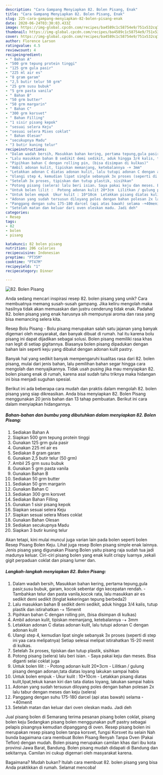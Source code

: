 ```yaml
---
description: "Cara Gampang Menyiapkan 82. Bolen Pisang, Enak"
title: "Cara Gampang Menyiapkan 82. Bolen Pisang, Enak"
slug: 225-cara-gampang-menyiapkan-82-bolen-pisang-enak
date: 2020-06-24T03:30:03.433Z
image: https://img-global.cpcdn.com/recipes/ba4589c1c58754e9/751x532cq70/82-bolen-pisang-foto-resep-utama.jpg
thumbnail: https://img-global.cpcdn.com/recipes/ba4589c1c58754e9/751x532cq70/82-bolen-pisang-foto-resep-utama.jpg
cover: https://img-global.cpcdn.com/recipes/ba4589c1c58754e9/751x532cq70/82-bolen-pisang-foto-resep-utama.jpg
author: Florence Larson
ratingvalue: 4.5
reviewcount: 4
recipeingredient:
- " Bahan A"
- "500 grm tepung protein tinggi"
- "125 grm gula pasir"
- "225 ml air es"
- "8 gram garam"
- "2,5 butir telur 50 grm"
- "25 grm susu bubuk"
- "5 grm pasta vanila"
- " Bahan B"
- "50 grm butter"
- "50 grm margarin"
- " Bahan C"
- "300 grm korsvet"
- " Bahan Filling"
- "1 sisir pisang kepok"
- "sesuai selera Keju"
- "sesuai selera Mises coklat"
- " Bahan Olesan"
- "secukupnya Madu"
- "3 butir kuning telur"
recipeinstructions:
- "Dalam wadah bersih, Masukkan bahan kering, pertama tepung,gula pasir,susu bubuk, garam, kocok sebentar dgn kecepatan rendah.  Tambahkan telur dan pasta vanila,kocok rata, lalu masukkan air es sedikit demi sedikit (tinglat kekeringan tepung berbeda2)"
- "Lalu masukkan bahan B sedikit demi sedikit, aduk hingga 3/4 kalis, tutup plastik dan istirahatkan -+ 15menit"
- "Pipihkan bahan C dengan rolling pin, (bisa disimpan di kulkas)"
- "Ambil adonan kulit, tipiskan memanjang, ketebalannya -+ 3mm"
- "Letakkan adonan C diatas adonan kulit, lalu tutupi adonan C dengan adonan kulit"
- "Ulangi step 4, kemudian lipat single sebanyak 3x proses (seperti di step ini yaa cara melipatnya) Setiap selesai melipat istirahatkan 15-20 menit di kulkas."
- "Setelah 3x proses, tipiskan dan tutup plastik, sisihkan"
- "Potong pisang (selera) lalu beri isian. Saya pakai keju dan meses. Bisa diganti selai coklat juga"
- "Untuk bolen lilit :  Potong adonan kulit 20*3cm  Lilitkan / gulung pisang dengan adonan,tata diatas loyang lakukan sampai habis"
- "Untuk bolen empuk  Ukur kulit : 10*10cm  Letakkan pisang diatas kulit,lipat,tekuk kanan kiri dan tata diatas loyang, lakukan sampai habis"
- "Adonan yang sudah tersusun diloyang poles dengan bahan polesan 2x lalu tabur dengan meses dan keju (selera)"
- "Panggang dengan suhu 175-180 darcel (api atas bawah) selama -+40menit"
- "Setelah matan dan keluar dari oven oleskan madu. Jadi deh"
categories:
- Resep
tags:
- 82
- bolen
- pisang

katakunci: 82 bolen pisang 
nutrition: 206 calories
recipecuisine: Indonesian
preptime: "PT35M"
cooktime: "PT47M"
recipeyield: "1"
recipecategory: Dinner

---
```



![82. Bolen Pisang](https://img-global.cpcdn.com/recipes/ba4589c1c58754e9/751x532cq70/82-bolen-pisang-foto-resep-utama.jpg)

Anda sedang mencari inspirasi resep 82. bolen pisang yang unik? Cara membuatnya memang susah-susah gampang. Jika keliru mengolah maka hasilnya tidak akan memuaskan dan justru cenderung tidak enak. Padahal 82. bolen pisang yang enak harusnya sih mempunyai aroma dan rasa yang bisa memancing selera kita.

Resep Bolu Pisang - Bolu pisang merupakan salah satu jajanan yang banyak digemari oleh masyarakat, dan banyak dibuat di rumah. hal itu karena bolu pisang ini dapat dijadikan sebagai solusi. Bolen pisang memiliki rasa khas nan legit di setiap gigitannya. Biasanya bolen pisang dipadukan dengan bahan lain seperti keju yang dibalut dengan adonan kulit pastry.

Banyak hal yang sedikit banyak mempengaruhi kualitas rasa dari 82. bolen pisang, mulai dari jenis bahan, lalu pemilihan bahan segar hingga cara mengolah dan menyajikannya. Tidak usah pusing jika mau menyiapkan 82. bolen pisang enak di rumah, karena asal sudah tahu triknya maka hidangan ini bisa menjadi suguhan spesial.


Berikut ini ada beberapa cara mudah dan praktis dalam mengolah 82. bolen pisang yang siap dikreasikan. Anda bisa menyiapkan 82. Bolen Pisang menggunakan 20 jenis bahan dan 13 tahap pembuatan. Berikut ini cara dalam menyiapkan hidangannya.

<!--inarticleads1-->

##### Bahan-bahan dan bumbu yang dibutuhkan dalam menyiapkan 82. Bolen Pisang:

1. Sediakan  Bahan A
1. Siapkan 500 grm tepung protein tinggi
1. Gunakan 125 grm gula pasir
1. Gunakan 225 ml air es
1. Sediakan 8 gram garam
1. Gunakan 2,5 butir telur (50 grm)
1. Ambil 25 grm susu bubuk
1. Gunakan 5 grm pasta vanila
1. Gunakan  Bahan B
1. Sediakan 50 grm butter
1. Sediakan 50 grm margarin
1. Gunakan  Bahan C
1. Sediakan 300 grm korsvet
1. Sediakan  Bahan Filling
1. Gunakan 1 sisir pisang kepok
1. Siapkan sesuai selera Keju
1. Siapkan sesuai selera Mises coklat
1. Gunakan  Bahan Olesan
1. Sediakan secukupnya Madu
1. Siapkan 3 butir kuning telur


Akan tetapi, kini mulai muncul juga varian lain pada bolen seperti bolen Resep Pisang Bolen Keju. Lihat juga resep Bolen pisang simple enak lainnya. Jenis pisang yang digunakan Pisang Bolen yaitu pisang raja sudah tua jadi madunya keluar. Ciri-ciri pisang bolen yang enak kulit crispy luarnya ,sekali gigit perpaduan coklat dan pisang lumer dan. 

<!--inarticleads2-->

##### Langkah-langkah menyiapkan 82. Bolen Pisang:

1. Dalam wadah bersih, Masukkan bahan kering, pertama tepung,gula pasir,susu bubuk, garam, kocok sebentar dgn kecepatan rendah.  - Tambahkan telur dan pasta vanila,kocok rata, lalu masukkan air es sedikit demi sedikit (tinglat kekeringan tepung berbeda2)
1. Lalu masukkan bahan B sedikit demi sedikit, aduk hingga 3/4 kalis, tutup plastik dan istirahatkan -+ 15menit
1. Pipihkan bahan C dengan rolling pin, (bisa disimpan di kulkas)
1. Ambil adonan kulit, tipiskan memanjang, ketebalannya -+ 3mm
1. Letakkan adonan C diatas adonan kulit, lalu tutupi adonan C dengan adonan kulit
1. Ulangi step 4, kemudian lipat single sebanyak 3x proses (seperti di step ini yaa cara melipatnya) Setiap selesai melipat istirahatkan 15-20 menit di kulkas.
1. Setelah 3x proses, tipiskan dan tutup plastik, sisihkan
1. Potong pisang (selera) lalu beri isian. - Saya pakai keju dan meses. Bisa diganti selai coklat juga
1. Untuk bolen lilit :  - Potong adonan kulit 20*3cm  - Lilitkan / gulung pisang dengan adonan,tata diatas loyang lakukan sampai habis
1. Untuk bolen empuk  - Ukur kulit : 10*10cm  - Letakkan pisang diatas kulit,lipat,tekuk kanan kiri dan tata diatas loyang, lakukan sampai habis
1. Adonan yang sudah tersusun diloyang poles dengan bahan polesan 2x lalu tabur dengan meses dan keju (selera)
1. Panggang dengan suhu 175-180 darcel (api atas bawah) selama -+40menit
1. Setelah matan dan keluar dari oven oleskan madu. Jadi deh


Jual pisang bolen di Semarang terima pesanan pisang bolen coklat, pisang bolen keju Sedangkan pisang bolen menggunakan puff pastry sebagai pelapis pisangnya kemudian dipanggang di oven. Resep pisang bolen ini merupakan resep pisang bolen tanpa korsvet, fungsi Korsvet itu selain Nah bunda bagaimana cara membuat Bolen Pisang Renyah Tanpa Oven (Pakai Teflon) dengan mudah. Bolen pisang merupakan camilan khas dari ibu kota provinsi Jawa Barat, Bandung. Bolen pisang mudah didapati di Bandung dan sekitarnya. Camilan ini cukup digemari oleh masyarakat karena. 

Bagaimana? Mudah bukan? Itulah cara membuat 82. bolen pisang yang bisa Anda praktikkan di rumah. Selamat mencoba!
